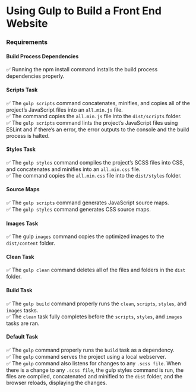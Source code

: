 # Using Gulp to Build a Front End Website

### Requirements

#### Build Process Dependencies
:white_check_mark: Running the npm install command installs the build process dependencies properly.  

#### Scripts Task
:white_check_mark: The `gulp scripts` command concatenates, minifies, and copies all of the project’s JavaScript files into an `all.min.js` file.  
:white_check_mark: The command copies the `all.min.js` file into the `dist/scripts` folder.  
:white_check_mark: The `gulp scripts` command lints the project’s JavaScript files using ESLint and if there’s an error, the error outputs to the console and the build process is halted.  

#### Styles Task
:white_check_mark: The `gulp styles` command compiles the project’s SCSS files into CSS, and concatenates and minifies into an `all.min.css` file.  
:white_check_mark: The command copies the `all.min.css` file into the `dist/styles` folder.  

#### Source Maps
:white_check_mark: The `gulp scripts` command generates JavaScript source maps.  
:white_check_mark: The `gulp styles` command generates CSS source maps.  

#### Images Task
:white_check_mark: The gulp `images` command copies the optimized images to the `dist/content` folder.  

#### Clean Task
:white_check_mark: The `gulp clean` command deletes all of the files and folders in the `dist` folder.  

#### Build Task
:white_check_mark: The `gulp build` command properly runs the `clean`, `scripts`, `styles`, and `images` tasks.  
:white_check_mark: The `clean` task fully completes before the `scripts`, `styles`, and `images` tasks are ran.  

#### Default Task
:white_check_mark: The `gulp` command properly runs the `build` task as a dependency.  
:white_check_mark: The `gulp` command serves the project using a local webserver.  
:white_check_mark: The `gulp` command also listens for changes to any `.scss file`. When there is a change to any `.scss file`, the gulp styles command is run, the files are compiled, concatenated and minified to the `dist` folder, and the browser reloads, displaying the changes.  
